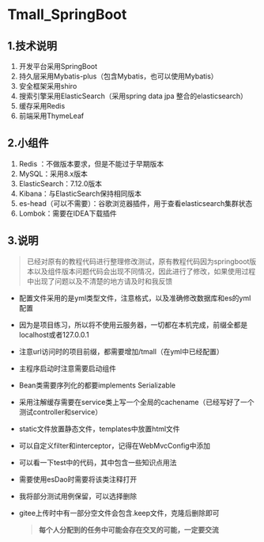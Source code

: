 # Tmall_SpringBoot

## 1.技术说明

1. 开发平台采用SpringBoot
2. 持久层采用Mybatis-plus（包含Mybatis，也可以使用Mybatis）
3. 安全框架采用shiro
4. 搜索引擎采用ElasticSearch（采用spring data jpa 整合的elasticsearch）
5. 缓存采用Redis
6. 前端采用ThymeLeaf

## 2.小组件

1. Redis ：不做版本要求，但是不能过于早期版本
2. MySQL：采用8.x版本
3. ElasticSearch：7.12.0版本
4. Kibana：与ElasticSearch保持相同版本
5. es-head（可以不需要）：谷歌浏览器插件，用于查看elasticsearch集群状态
6. Lombok：需要在IDEA下载插件

## 3.说明

> 已经对原有的教程代码进行整理修改测试，原有教程代码因为springboot版本以及组件版本问题代码会出现不同情况，因此进行了修改，如果使用过程中出现了问题以及不清楚的地方请及时和我反馈

- 配置文件采用的是yml类型文件，注意格式，以及准确修改数据库和es的yml配置

- 因为是项目练习，所以将不使用云服务器，一切都在本机完成，前缀全都是localhost或者127.0.0.1

- 注意url访问时的项目前缀，都需要增加/tmall（在yml中已经配置）

- 主程序启动时注意需要启动组件

- Bean类需要序列化的都要implements Serializable

- 采用注解缓存需要在service类上写一个全局的cachename（已经写好了一个测试controller和service）

- static文件放置静态文件，templates中放置html文件

- 可以自定义filter和interceptor，记得在WebMvcConfig中添加

- 可以看一下test中的代码，其中包含一些知识点用法

- 需要使用esDao时需要将该类注释打开
  
- 我将部分测试用例保留，可以选择删除

- gitee上传时中有一部分空文件会包含.keep文件，克隆后删除即可

  >  **每个人分配到的任务中可能会存在交叉的可能，一定要交流**